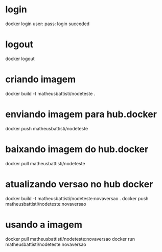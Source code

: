 # login
docker login
user:
pass:
login succeded

# logout
docker logout

# criando imagem
docker build -t matheusbattisti/nodeteste .

# enviando imagem para hub.docker
docker push matheusbattisti/nodeteste

# baixando imagem do hub.docker
docker pull matheusbattisti/nodeteste

# atualizando versao no hub docker
docker build -t matheusbattisti/nodeteste:novaversao .
docker push matheusbattisti/nodeteste:novaversao

# usando a imagem
docker pull matheusbattisti/nodeteste:novaversao
docker run matheusbattisti/nodeteste:novaversao

